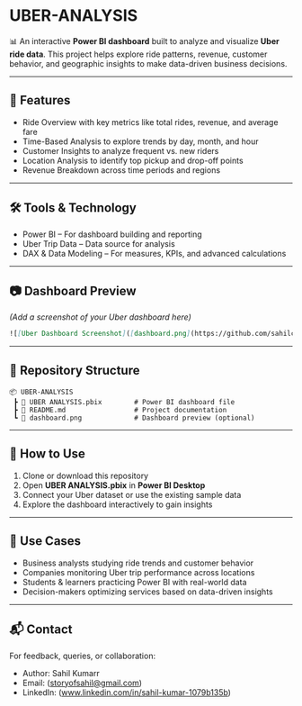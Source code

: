 # UBER-ANALYSIS

📊 An interactive **Power BI dashboard** built to analyze and visualize **Uber ride data**.
This project helps explore ride patterns, revenue, customer behavior, and geographic insights to make data-driven business decisions.

---

## 🚀 Features

* Ride Overview with key metrics like total rides, revenue, and average fare
* Time-Based Analysis to explore trends by day, month, and hour
* Customer Insights to analyze frequent vs. new riders
* Location Analysis to identify top pickup and drop-off points
* Revenue Breakdown across time periods and regions

---

## 🛠️ Tools & Technology

* Power BI – For dashboard building and reporting
* Uber Trip Data – Data source for analysis
* DAX & Data Modeling – For measures, KPIs, and advanced calculations

---

## 📷 Dashboard Preview

*(Add a screenshot of your Uber dashboard here)*

```md
![[Uber Dashboard Screenshot]([dashboard.png](https://github.com/sahilcreativepro/UBER-ANALYSIS/blob/5ab80bbb40602afbb2eec413cecd21d976b6dd89/Screenshot%202025-09-28%20222600.png](https://github.com/sahilcreativepro/UBER-ANALYSIS/blob/20107af94411bcfac9918992fd81751be39ca0f0/Screenshot%202025-09-28%20222935.png)))
```

---

## 📂 Repository Structure

```
📦 UBER-ANALYSIS
 ┣ 📄 UBER ANALYSIS.pbix        # Power BI dashboard file
 ┣ 📄 README.md                 # Project documentation
 ┗ 📄 dashboard.png             # Dashboard preview (optional)
```

---

## 📌 How to Use

1. Clone or download this repository
2. Open **UBER ANALYSIS.pbix** in **Power BI Desktop**
3. Connect your Uber dataset or use the existing sample data
4. Explore the dashboard interactively to gain insights

---

## 🎯 Use Cases

* Business analysts studying ride trends and customer behavior
* Companies monitoring Uber trip performance across locations
* Students & learners practicing Power BI with real-world data
* Decision-makers optimizing services based on data-driven insights

---

## 📬 Contact

For feedback, queries, or collaboration:

* Author: Sahil Kumarr
* Email: (storyofsahil@gmail.com)
* LinkedIn: (www.linkedin.com/in/sahil-kumar-1079b135b)

